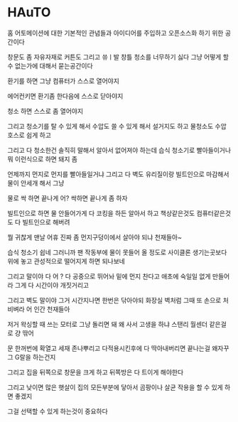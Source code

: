 # HAuTO

홈 어토메이션에 대한 기본적인 관념들과 아이디어를 주입하고 오픈소스화 하기 위한 공간이다 

창문도 좀 자유자재로 커튼도 그리고 쓔ㅣ발 창틀 청소를 너무하기 싫다 그냥 어떻게 할 수 없는가에 대해서 묻는공간이다 

환기를 하면 그냥 컴퓨터가 스스로 열어야지 

에어컨키면 환기좀 한다음에 스스로 닫아야지

청소 하면 스스로 좀 열어야지 

그리고 청소기를 탈 수 있게 해서 수압도 쓸 수 있게 해서 설거지도 하고 물청소도 수압 호스로 쉽게 하고 

그리고 다 청소한건 솔직히 말해서 알아서 없어져야 하는데 습식 청소기로 빨아들이거나 뭐 이런식으로 하면 돼지 좀 

언제까지 먼지로 먼지를 빨아들일거냐 그리고 다 벽도 유리질이랑 빌트인으로 마감해서 물이 안세개 해서 그냥 

물로 싹 하면 끝나게 어? 싹하면 끝나게 좀 하자 

빌트인으로 하면 물 안들어가게 다 코킹을 하든 알아서 하고 책상같은것도 컴퓨터같은것도 다 빌트인으로 해버려 

뭘 귀찮게 맨날 어휴 진짜 좀 먼지구덩이에서 살아야 되냐 천재들아~

습식 청소기 쉽네 그러니까 팬 작동부에 물이 못들어 올 정도로 사이클론 생기는곳보다 위에 놓고 관성적으로 떨어지게 하면 되나보네 

그리고 말이야 다 어 ? 다 공중으로 뛰어놔 밑에 먼지 찬다고 애초에 숙일일 없게 만들어라 그게 다 시간이야 개짓거리고 

그리고 벽도 말이야 그거 시간지나면 한번은 닦아야되 화장실 벽처럼 그때 또 손으로 처비벼라 어 인간 천재들아

저거 왁싱할 때 쓰는 모터로 그냥 돌리면 돼 왜 사서 고생을 하냐 스탠리 월센더 같은걸로 걍 딲어

문 한꺼번에 확열고 세재 존나뿌리고 다적용시킨후에 다 딱아내버리면 끝나는걸 왜자꾸 그 G랄을 하는건지

그리고 집을 뒤쪽으로 창문을 크게 하고 뒤쪽방은 다 트이게 해야한다

그리고 낮이면 많은 햇살이 집의 모든부분에 닿아서 곰팡이나 살균 작용을 할 수 있게 하면 좋겠지 

그걸 선택할 수 있게 하는것이 중요하다 

